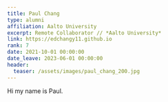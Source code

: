 ```yaml
---
title: Paul Chang
type: alumni
affiliation: Aalto University
excerpt: Remote Collaborator // *Aalto University*
link: https://edchangy11.github.io
rank: 7
date: 2021-10-01 00:00:00
date_leave: 2023-06-01 00:00:00
header:
  teaser: /assets/images/paul_chang_200.jpg
---
```


Hi my name is Paul.
